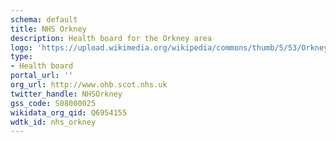 ```yaml
---
schema: default
title: NHS Orkney
description: Health board for the Orkney area 
logo: 'https://upload.wikimedia.org/wikipedia/commons/thumb/5/53/Orkney_Islands_UK_relief_location_map.jpg/800px-Orkney_Islands_UK_relief_location_map.jpg'
type:
- Health board
portal_url: ''
org_url: http://www.ohb.scot.nhs.uk
twitter_handle: NHSOrkney
gss_code: S08000025
wikidata_org_qid: Q6954155
wdtk_id: nhs_orkney
---
```

